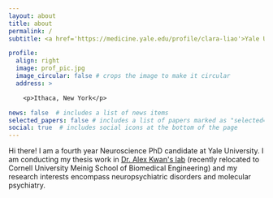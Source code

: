 ```yaml
---
layout: about
title: about
permalink: /
subtitle: <a href='https://medicine.yale.edu/profile/clara-liao'>Yale University</a> Neuroscience PhD Candidate. clara.liao@yale.edu

profile:
  align: right
  image: prof_pic.jpg
  image_circular: false # crops the image to make it circular
  address: >

    <p>Ithaca, New York</p>

news: false  # includes a list of news items
selected_papers: false # includes a list of papers marked as "selected={true}"
social: true  # includes social icons at the bottom of the page
---
```


Hi there! I am a fourth year Neuroscience PhD candidate at Yale University. I am conducting my thesis work in [Dr. Alex Kwan's lab](http://alexkwanlab.org) (recently relocated to Cornell University Meinig School of Biomedical Engineering) and my research interests encompass neuropsychiatric disorders and molecular psychiatry.
